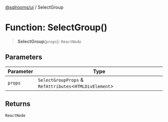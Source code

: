 [@sqlrooms/ui](../index.md) / SelectGroup

# Function: SelectGroup()

> **SelectGroup**(`props`): `ReactNode`

## Parameters

| Parameter | Type |
| ------ | ------ |
| `props` | `SelectGroupProps` & `RefAttributes`\<`HTMLDivElement`\> |

## Returns

`ReactNode`
